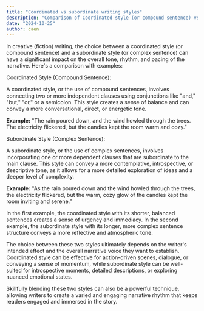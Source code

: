 ```yaml
---
title: "Coordinated vs subordinate writing styles"
description: "Comparison of Coordinated style (or compound sentence) vs Subordinate style (or complex sentence)"
date: "2024-10-25"
author: caen
---
```


In creative (fiction) writing, the choice between a coordinated style (or compound sentence) and a subordinate style (or complex sentence) can have a significant impact on the overall tone, rhythm, and pacing of the narrative. Here's a comparison with examples:

Coordinated Style (Compound Sentence):

A coordinated style, or the use of compound sentences, involves connecting two or more independent clauses using conjunctions like "and," "but," "or," or a semicolon. This style creates a sense of balance and can convey a more conversational, direct, or energetic tone.

**Example:**
"The rain poured down, and the wind howled through the trees. The electricity flickered, but the candles kept the room warm and cozy."

Subordinate Style (Complex Sentence):

A subordinate style, or the use of complex sentences, involves incorporating one or more dependent clauses that are subordinate to the main clause. This style can convey a more contemplative, introspective, or descriptive tone, as it allows for a more detailed exploration of ideas and a deeper level of complexity.

**Example:**
"As the rain poured down and the wind howled through the trees, the electricity flickered, but the warm, cozy glow of the candles kept the room inviting and serene."

In the first example, the coordinated style with its shorter, balanced sentences creates a sense of urgency and immediacy. In the second example, the subordinate style with its longer, more complex sentence structure conveys a more reflective and atmospheric tone.

The choice between these two styles ultimately depends on the writer's intended effect and the overall narrative voice they want to establish. Coordinated style can be effective for action-driven scenes, dialogue, or conveying a sense of momentum, while subordinate style can be well-suited for introspective moments, detailed descriptions, or exploring nuanced emotional states.

Skillfully blending these two styles can also be a powerful technique, allowing writers to create a varied and engaging narrative rhythm that keeps readers engaged and immersed in the story.

